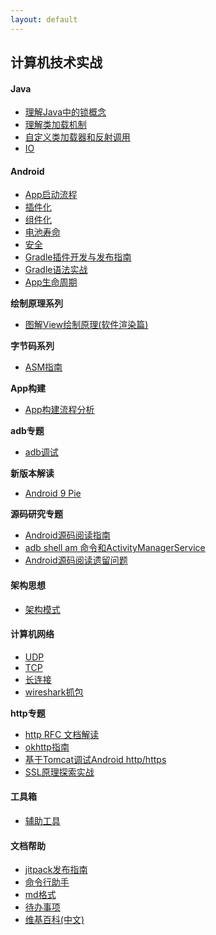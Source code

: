 ```yaml
---
layout: default
---
```


## 计算机技术实战

#### Java

* [理解Java中的锁概念](./java/java_lock.html)
* [理解类加载机制](./java/class_load.html)
* [自定义类加载器和反射调用](./java/reflect.html)
* [IO](./java/io.html)

#### Android

* [App启动流程](./android/app_startup.html)
* [插件化](./android/pluggable.html)
* [组件化](./android/componentization.html)
* [电池寿命](./android/battery_life.html)
* [安全](./android/security.html)
* [Gradle插件开发与发布指南](./android/gradle-plugin.html)
* [Gradle语法实战](./android/gradle-dsl.html)
* [App生命周期](./android/app-lifecycle.html)

**绘制原理系列**

* [图解View绘制原理(软件渲染篇)](./android/drawSoftware.html)

**字节码系列**

* [ASM指南](./android/asm.html)

**App构建**

* [App构建流程分析](./android/build-app.html)

**adb专题**

* [adb调试](./android/adb.html)

**新版本解读**

* [Android 9 Pie](./android/android-9-pie.html)

**源码研究专题**

* [Android源码阅读指南](./android/android_source_guide.html)
* [adb shell am 命令和ActivityManagerService](./android/adb_shell_am.html)
* [Android源码阅读遗留问题](./android/android-source-remaining-problems.html)

#### 架构思想

* [架构模式](./develop/architecture.html)

#### 计算机网络

* [UDP](./network/udp.html)
* [TCP](./network/tcp.html)
* [长连接](./network/longconn.html)
* [wireshark抓包](./network/wireshark.html)

**http专题**

* [http RFC 文档解读](./network/http/rfc.html)
* [okhttp指南](./network/http/okhttp-guide.html)
* [基于Tomcat调试Android http/https](./network/http/android-tomcat.html)
* [SSL原理探索实战](./network/http/ssl-tls.html)

#### 工具箱

* [辅助工具](./toolkit/toolkit.html)

#### 文档帮助

* [jitpack发布指南](./help/jitpack.html)
* [命令行助手](./help/quick-cmd.html)
* [md格式](./index_bak.html)
* [待办事项](./help/todo.html)
* [维基百科(中文)](https://zh.wikipedia.org/wiki/Wikipedia:%E9%A6%96%E9%A1%B5)

